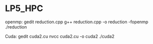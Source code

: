 # LP5_HPC

openmp:
gedit reduction.cpp
g++ reduction.cpp -o reduction -fopenmp
./reduction

Cuda:
gedit cuda2.cu
nvcc cuda2.cu -o cuda2
./cuda2
